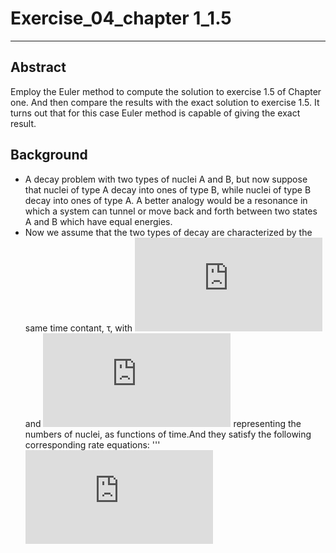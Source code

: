 # Exercise_04_chapter 1_1.5
***
## Abstract
Employ the Euler method to compute the solution to exercise 1.5 of Chapter one. And then compare the results with the exact solution to exercise 1.5. It turns out that for this case Euler method is capable of giving the exact result.
## Background
- A decay problem with two types of nuclei A and B, but now suppose that nuclei of type A decay into ones of type B, while nuclei of type B decay into ones of type A. A better analogy would be a resonance in which a system can tunnel or move back and forth between two states A and B which have equal energies.
- Now we assume that the two types of decay are characterized by the same time contant, τ, with ![](http://latex.codecogs.com/gif.latex?N_A$) and ![](http://latex.codecogs.com/gif.latex?N_B$) representing the numbers of nuclei, as functions of time.And they satisfy the following corresponding rate equations:
'''![](http://latex.codecogs.com/gif.latex?dN_A$/dt)
